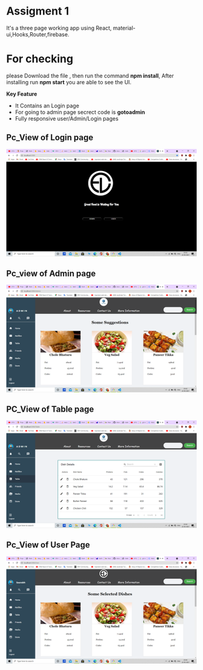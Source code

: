  # Assigment 1

 It's a three page working app using React, material-ui,Hooks,Router,firebase.

 # For checking

 please Download the file , then run the command **npm install**, After installing run **npm start** you are able to see the UI.


**Key Feature**
   * It Contains an Login page
   * For going to admin page secrect code is **gotoadmin**
   * Fully responsive user/Admin/Login pages


## Pc_View of Login page

![image](https://github.com/srivasaurabhverma/Assigment1/blob/master/images/Login.png)

## Pc_view of Admin page

![image](https://github.com/srivasaurabhverma/Assigment1/blob/master/images/Admin.png)

## PC_View of Table page

![image](https://github.com/srivasaurabhverma/Assigment1/blob/master/images/Table.png)

## Pc_View of User Page

![image](https://github.com/srivasaurabhverma/Assigment1/blob/master/images/userpage.png)
 

